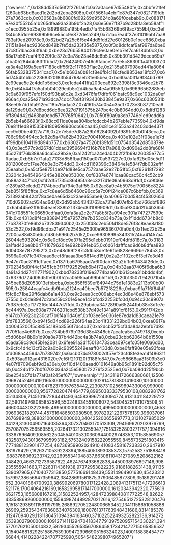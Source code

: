 {"owners":",0x138dd537d56f2f2761a6fc0a2a0ace67d55480fe,0x4bbfe21feff260ab63bd8aed1e2d2bd2eba2608b,0x015661a4cbf1c87d347e0821719fdb27a7363cdb,0x030583a8b6880fd09269d95624c8a69f0cebab9b,0x088171e7e30f552b5a1b265dfea93a23b9bf2a28,0x6e56e7ff87b9d28bfa3eb58aff1c4ecc0955b25e,0xf8999880a195b4edb7fa45b68369b6f9ac7559bf,0xc3eff84bc851de69399b96ce55cc9e872de1a249,0x7c1ac7ea4f37e31019abf7aa8783af9ed20978c9,0x62bd27a25c6f5e44dd5fdd27e60126b0e1bec686,0xba21151a8e4ac9236cd849b7fe5da233f35e5875,0x0f3d8ddfcaf9af997da6be047c8f51bac363f6ab,0xbe23d76b55840129c9e0ae0e1b7ef7ca618db0c3,0x68a17b587caf4f9329f0e372e3a78d23a46de6b5,0x39b301d3429dceb69a7a1ba05284d4c83fffb5d7,0x26424907e46c9fabcef7c7e5c8630fffa4ff0037,0xa3a4a2169a5eeff7183cdff56f2c117663f1ac2e,0x2135a897998ed441a806456fab5328375341cac7,0x5e1b683a0b81cf8e6fb1c116cfed8853ea18fc27,0x65d7454b1bbc22368320183b54768aeb31e65bea,0xbc60aa031a9f34bd7992c99eae5e2c4dd1b5dbc3,0xe1cda441ffa203eca692e3398f3c3346ee2b786e,0x64b44f7a5afbb04029edb5c2d4b5a9a4e4a09553,0x69696562885eb3c9a609f957efd150df93ba8c2e,0xd3476faf7dfbf061bafc98c9ec1032da0ef966a4,0xa25e271a93dca74dc47b8f3193430b33845e9a37,0x66c6030531b98ee057dd5fa912ecf18b76adac37,0x4161574d054c35c17023e3b87210ea6da129de9f,0x7d8bcd6dc8ee327d7191875b247bc4c0b8064dd0,0x8dfd12836ff894d42d463ba9cbd5779765f06421,0x7050f80a9a3cb7746e1ed9cdd6a2b5eb4a66693f,0x68cc611de0eae804bcfcdccb4b267ebfe77359b4,0xf9da76e81f1ed891535b91809598906cb66caa45,0x81ce31553a242403dde437fcec9c90be4027a719,0x2e7e5de7d87a29b16284092b19891c80b0f43eca,0x786c9fb9494cc3c82d5a47a62b4392c7004106ca,0x403e102e31f03ee1e7d4f99db6104119d894b757,0xb63027a47526b139fd51c0754d3542d850879e43,0x3ec577c9d267d81ddad3959694f316b78b17a988,0xd090e2dd8fe68f445d274f76b389a6dca5c29b3e,0xa1242fca24eda04b2f2fb69a26035e77c5ffadac,0xb6b7c71afa27133d856fbad150ad070a537227e0,0xfa625d05c5d119812006cfc17ee76b0e3b754dd3,0x4cd1169396c38464e1e584f7db032efff25eaabd,0xa5cf5e87514e971d88e5ca7572aae52e27b51fb5,0xf62618f729223204c3e454964245e3820e05300c,0xf8387e6741caa88cac50c4c52cb93b88a23471c8,0xf42df5f735c86495fa3ec321741e09a0663d91df,0xa9f46ec1289a83cfcdd27174bbcd1a794c3aff55,0x92ac8a9c4b5975ef70056c82242eb8515f85ffce,0xc7c8ee6d5b6460c96cc5a7c0f424ce087c6bbfbb,0x369731392ab8424f78a4e0ae65d3c23ae655abe9,0xa0065700d584f4530265d710d02602ac934ad6d7,0x3d92bb54343763ca731e1d07efb245d766dbf886,0x6ab445e2ff9d54eaef838b21374ec831f89909d1,0x35a9304d2fb4b365b341c708551fc06650cdfaa0,0xfa3aa2c2c77a8b5f2a094ec301a747277599c51b,0xd4313d8f4ca838943f5e79572fe7b353c834b73a,0x1f1ddd6734b8c077b87870fe86b2b732839340b2,0x250f48c2eb50f418de576f3c8eae8a18053c2522,0xf9d96cdba21e917d2545e25300e96536070fa0d4,0x1fec22b25e2200ca88d30b6ba1d8b5696b2b7d52,0xce9930899534331524ba41457a426044e593204c,0x6e0df8dc9e37fa295d1ebb01919ef04dfd818c7a,0x31836a1fad42be8b047416796204e992b691eb65,0x6d61dafffcad9d6b8dfea8936d0408e7872952f3,0x0e48d69f287c3db58de1fe6fb6828e669be78453,0x3596a0e07fc347caad8ecf8faaaa3be6814cd15f,0x2a2c1102cc6f3ef7e3d469e47c70ad8181c1faed,0x137fba6795aad7a6f0dab782a2bffe93434f26de,0x3702345d0f44cf3451cb3f71f792529eb6b4f72a,0x04b32aa87405f6dba6b34a91a24d27411771f902,0xbbd78233f019e3774baa601b613cea31bbddd4bf,0x6379d724d06d5ffe0b0f52ca0595bab99bb5f1b9,0x20b13507f942071b4b245be88d2053013efbbcba,0xbc856f539ef84944c75d1e1383e2113b90b00595,0x25844caafc4edb9bda2f24ea40bee7b572f8226c,0xbac9fa716f84bfff5fc8c71be29ff6dab6a1a483,0xe9c2eea0cc009abc4ec3d8e48e878ebf5730755d,0x0de8947c2abd59c201e5ece142bfcd22253bfc0d,0x94c30c9907a75387efe2af1772f6cf4447d7ffdd,0x29abdca3472890a65244fbb38c3d1e7e8c44497a,0xc608a77746201cbd538b37d49c1341a891cf8153,0x991f742dbe147cb76923b230caf7b6f4a11d46ef,0xf03ee5e0361e87eda1d83caea21e799fd7833566,0xb94f5d34cd89c226f64aa23c41f331239bd04b03,0xea0917a040045200f5c88554188b3556f7dc4c37,0xa2dcb52f5cf34a84a2ebfb7d937f7051ae4c697b,0xec734bb679b136d38c4348cb7acafea5ea749718,0xcbbc5d06be48b9b1d90a8e787b4d42bc4a3b74a8,0xbe23cbb62064b8b1550ae5ada59c39d45b1e2081,0x6fee91a3d1f50134733cea097cefc05fe00a6d00,0x9cfc4d4c13cf22c9a0b9c90955249eaaff0433d8,0xbe0faff90e05e93fceabfd068a44594a7b739742,0x6acb074c978002df57ef23cfd8fe3ea14f48631f,0x593aa912ad4316020e7ef6ff210120f3188fc847,0x7cc58666aa81509b3e04e07f87090ebf9d3a36eb,0xf10d1406aead0101649a0b95d1891b92d05c75bb,0x424b1f27b0f6702034a2c5e580b72276f32525ed,0x7ba08dd25f9bcb6be254b27d1a77af0af245ef67","ownership":",1343119172666380661,1250609687452491419,1165300000000000000,1029147818801419080,1010000000000000000,1004782379057635442,223087310256969433006,999000000000000000,956772020474464779,899503833379530108,808298176205134806,714510167284441493,645839967243094774,613134118422972232,590149768085852596,550248334551006072,543045251731075509,514660044303223665,499500000000000000,499500000000000000,465309693621829744,457616486503080506,397829212267578139,396037061267698949,388021000000000000,340425200655997773,313102798502934129,313004907164035364,307370463170513309,294169620203976769,257087075256569555,202641732130255947,175183252803271787,139481633367696409,108562250455401053,103609440029748353,101585569057432587,94301367995993182,57532409158222055559,84557352518034157,77488123901477254,48736959902024910,41083458167238330,26479109819794297,19263710539228394,18854051893085373,15752582751888418,9883766069233742,9226955341048837,6630811043127089,5208622162348420,4663712739587622,4624767493682838,4450038976697146,998235555941663,712263114361938,97372953822235,91861882631438,91135539097965,67104077313850,57751669148439,55314964901630,45423312157997,38656647359642,38428691561875,37906485877809,35189291748652,30401864700920,386992069780017122428,20894131751134,17296613521176,17004064216169,165829958171417000000,16120343942320,7756190621753,1656808167216,315822524957,4284723988408117722548,8262243358869260000000,1559498744892870212616,1275465127253281204769,1518129389111581197915,2688927052248006653452,1341115865105888826969,2593543476360634076309,1800761371763948431686,831418537831247094029,1131186451094394163460,371022522493252822136,914272053930279000000,1091271411129470418347,791397520957154330221,394577017621050014832,582934552653567086458,1734214727150658565379,154046818292515867539,1094729966905156324023,140011883845477766844,41402284224707725990,50545482398074965207"}